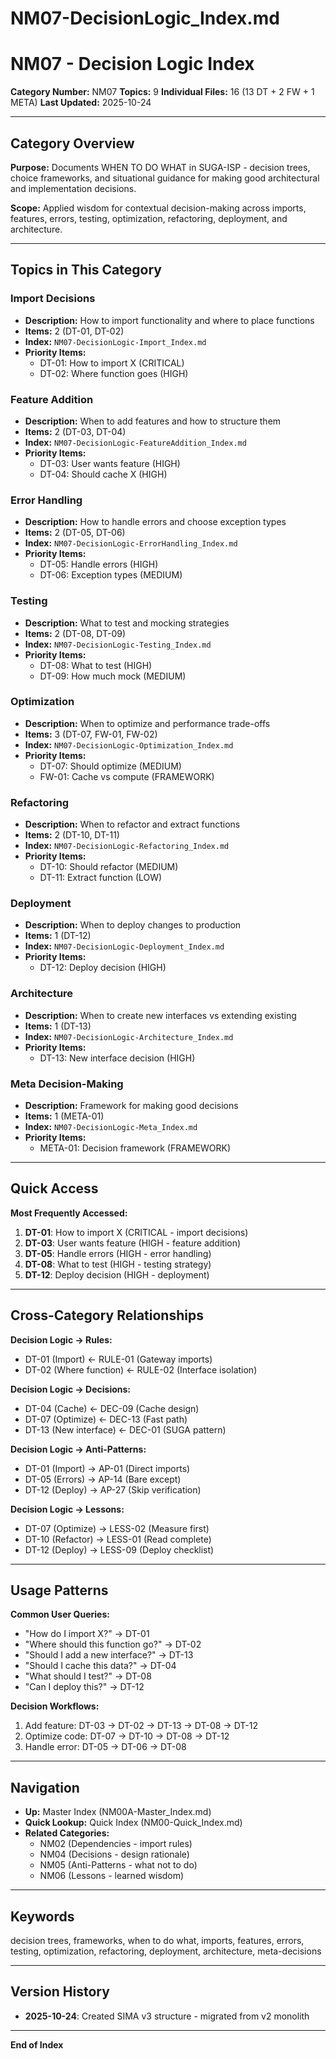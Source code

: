 # NM07-DecisionLogic_Index.md

# NM07 - Decision Logic Index

**Category Number:** NM07
**Topics:** 9
**Individual Files:** 16 (13 DT + 2 FW + 1 META)
**Last Updated:** 2025-10-24

---

## Category Overview

**Purpose:** Documents WHEN TO DO WHAT in SUGA-ISP - decision trees, choice frameworks, and situational guidance for making good architectural and implementation decisions.

**Scope:** Applied wisdom for contextual decision-making across imports, features, errors, testing, optimization, refactoring, deployment, and architecture.

---

## Topics in This Category

### Import Decisions
- **Description:** How to import functionality and where to place functions
- **Items:** 2 (DT-01, DT-02)
- **Index:** `NM07-DecisionLogic-Import_Index.md`
- **Priority Items:** 
  - DT-01: How to import X (CRITICAL)
  - DT-02: Where function goes (HIGH)

### Feature Addition
- **Description:** When to add features and how to structure them
- **Items:** 2 (DT-03, DT-04)
- **Index:** `NM07-DecisionLogic-FeatureAddition_Index.md`
- **Priority Items:**
  - DT-03: User wants feature (HIGH)
  - DT-04: Should cache X (HIGH)

### Error Handling
- **Description:** How to handle errors and choose exception types
- **Items:** 2 (DT-05, DT-06)
- **Index:** `NM07-DecisionLogic-ErrorHandling_Index.md`
- **Priority Items:**
  - DT-05: Handle errors (HIGH)
  - DT-06: Exception types (MEDIUM)

### Testing
- **Description:** What to test and mocking strategies
- **Items:** 2 (DT-08, DT-09)
- **Index:** `NM07-DecisionLogic-Testing_Index.md`
- **Priority Items:**
  - DT-08: What to test (HIGH)
  - DT-09: How much mock (MEDIUM)

### Optimization
- **Description:** When to optimize and performance trade-offs
- **Items:** 3 (DT-07, FW-01, FW-02)
- **Index:** `NM07-DecisionLogic-Optimization_Index.md`
- **Priority Items:**
  - DT-07: Should optimize (MEDIUM)
  - FW-01: Cache vs compute (FRAMEWORK)

### Refactoring
- **Description:** When to refactor and extract functions
- **Items:** 2 (DT-10, DT-11)
- **Index:** `NM07-DecisionLogic-Refactoring_Index.md`
- **Priority Items:**
  - DT-10: Should refactor (MEDIUM)
  - DT-11: Extract function (LOW)

### Deployment
- **Description:** When to deploy changes to production
- **Items:** 1 (DT-12)
- **Index:** `NM07-DecisionLogic-Deployment_Index.md`
- **Priority Items:**
  - DT-12: Deploy decision (HIGH)

### Architecture
- **Description:** When to create new interfaces vs extending existing
- **Items:** 1 (DT-13)
- **Index:** `NM07-DecisionLogic-Architecture_Index.md`
- **Priority Items:**
  - DT-13: New interface decision (HIGH)

### Meta Decision-Making
- **Description:** Framework for making good decisions
- **Items:** 1 (META-01)
- **Index:** `NM07-DecisionLogic-Meta_Index.md`
- **Priority Items:**
  - META-01: Decision framework (FRAMEWORK)

---

## Quick Access

**Most Frequently Accessed:**
1. **DT-01**: How to import X (CRITICAL - import decisions)
2. **DT-03**: User wants feature (HIGH - feature addition)
3. **DT-05**: Handle errors (HIGH - error handling)
4. **DT-08**: What to test (HIGH - testing strategy)
5. **DT-12**: Deploy decision (HIGH - deployment)

---

## Cross-Category Relationships

**Decision Logic → Rules:**
- DT-01 (Import) ← RULE-01 (Gateway imports)
- DT-02 (Where function) ← RULE-02 (Interface isolation)

**Decision Logic → Decisions:**
- DT-04 (Cache) ← DEC-09 (Cache design)
- DT-07 (Optimize) ← DEC-13 (Fast path)
- DT-13 (New interface) ← DEC-01 (SUGA pattern)

**Decision Logic → Anti-Patterns:**
- DT-01 (Import) → AP-01 (Direct imports)
- DT-05 (Errors) → AP-14 (Bare except)
- DT-12 (Deploy) → AP-27 (Skip verification)

**Decision Logic → Lessons:**
- DT-07 (Optimize) → LESS-02 (Measure first)
- DT-10 (Refactor) → LESS-01 (Read complete)
- DT-12 (Deploy) → LESS-09 (Deploy checklist)

---

## Usage Patterns

**Common User Queries:**
- "How do I import X?" → DT-01
- "Where should this function go?" → DT-02
- "Should I add a new interface?" → DT-13
- "Should I cache this data?" → DT-04
- "What should I test?" → DT-08
- "Can I deploy this?" → DT-12

**Decision Workflows:**
1. Add feature: DT-03 → DT-02 → DT-13 → DT-08 → DT-12
2. Optimize code: DT-07 → DT-10 → DT-08 → DT-12
3. Handle error: DT-05 → DT-06 → DT-08

---

## Navigation

- **Up:** Master Index (NM00A-Master_Index.md)
- **Quick Lookup:** Quick Index (NM00-Quick_Index.md)
- **Related Categories:**
  - NM02 (Dependencies - import rules)
  - NM04 (Decisions - design rationale)
  - NM05 (Anti-Patterns - what not to do)
  - NM06 (Lessons - learned wisdom)

---

## Keywords

decision trees, frameworks, when to do what, imports, features, errors, testing, optimization, refactoring, deployment, architecture, meta-decisions

---

## Version History

- **2025-10-24**: Created SIMA v3 structure - migrated from v2 monolith

---

**End of Index**
